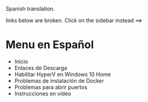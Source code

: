 Spanish translation.

links below are broken. Click on the sidebar instead ==>

# Menu en Español

* Inicio
* Enlaces de Descarga
* Habilitar HyperV en Windows 10 Home
* Problemas de instalación de Docker
* Problemas para abrir puertos
* Instrucciones en vídeo